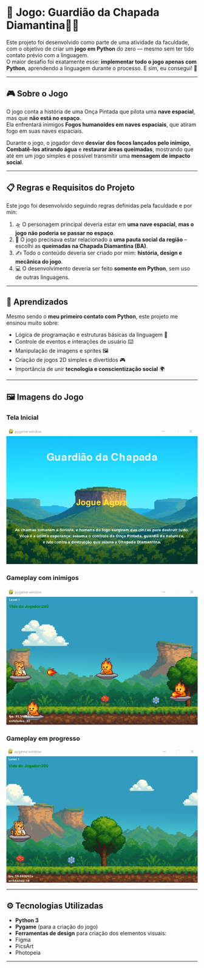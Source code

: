 # 🚀 Jogo: Guardião da Chapada Diamantina🌳🔥

Este projeto foi desenvolvido como parte de uma atividade da faculdade, com o objetivo de criar um **jogo em Python** do zero — mesmo sem ter tido contato prévio com a linguagem.  
O maior desafio foi exatamente esse: **implementar todo o jogo apenas com Python**, aprendendo a linguagem durante o processo. E sim, eu consegui! 💪

---

## 🎮 Sobre o Jogo

O jogo conta a história de uma Onça Pintada que pilota uma **nave espacial**, mas que **não está no espaço**.  
Ela enfrentará inimigos **Fogos humanoides em naves espaciais**, que atiram fogo em suas naves espaciais.

Durante o jogo, o jogador deve **desviar dos focos lançados pelo inimigo**, **Combatê-los atirando água** e **restaurar áreas queimadas**, mostrando que até em um jogo simples é possível transmitir uma **mensagem de impacto social**.  

---

## 📋 Regras e Requisitos do Projeto

Este jogo foi desenvolvido seguindo regras definidas pela faculdade e por min:

1. 🛸 O personagem principal deveria estar em **uma nave espacial**, **mas o jogo não poderia se passar no espaço**.  
2. 🌱 O jogo precisava estar relacionado a **uma pauta social da região** – escolhi as **queimadas na Chapada Diamantina (BA)**.  
3. ✍️ Todo o conteúdo deveria ser criado por mim: **história, design e mecânica do jogo**.  
4. 💻 O desenvolvimento deveria ser feito **somente em Python**, sem uso de outras linguagens.

---

## 🧠 Aprendizados

Mesmo sendo o **meu primeiro contato com Python**, este projeto me ensinou muito sobre:
- Lógica de programação e estruturas básicas da linguagem 🧩  
- Controle de eventos e interações de usuário ⌨️  
- Manipulação de imagens e sprites 🖼️  
- Criação de jogos 2D simples e divertidos 🎮  
- Importância de unir **tecnologia e conscientização social** 🌍  

---

## 🖼️ Imagens do Jogo

### Tela Inicial
<img src="Imagems do Jogo/Tela%20Inicial.png" alt="Tela inicial do jogo Guardião da Chapada" width="600">

### Gameplay com inimigos
<img src="Imagems do Jogo/Tela%20Jogo%20com%20os%20Inimigos.png" alt="Tela do jogo com inimigos" width="600">

### Gameplay em progresso
<img src="Imagems do Jogo/Tela%20Jogo%20Inicado.png" alt="Tela do jogo durante a partida" width="600">

---

## ⚙️ Tecnologias Utilizadas

- **Python 3**
- **Pygame** (para a criação do jogo)
- **Ferramentas de design** para criação dos elementos visuais:
- Figma
- PicsArt
- Photopeia

---
